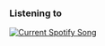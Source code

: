 

<h3> Listening to </h3>
<a href="https://open.spotify.com/user/tadmq9clsockojsg4lpgg2fxg">
  <img src="https://spotify.drgn.xyz/api?theme=dark&scan=true&rainbow=false" alt="Current Spotify Song">
</a>
